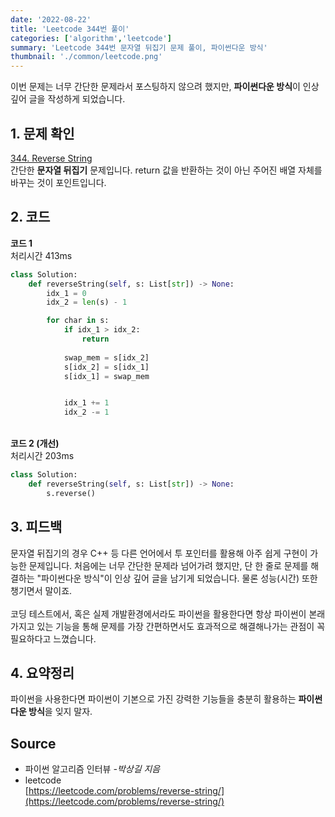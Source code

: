 ```yaml
---
date: '2022-08-22'
title: 'Leetcode 344번 풀이'
categories: ['algorithm','leetcode']
summary: 'Leetcode 344번 문자열 뒤집기 문제 풀이, 파이썬다운 방식'
thumbnail: './common/leetcode.png'
---
```

이번 문제는 너무 간단한 문제라서 포스팅하지 않으려 했지만, **파이썬다운 방식**이 인상 깊어 글을 작성하게 되었습니다.

## 1. 문제 확인

[344. Reverse String](https://leetcode.com/problems/reverse-string/)
\
간단한 **문자열 뒤집기** 문제입니다. return 값을 반환하는 것이 아닌 주어진 배열 자체를 바꾸는 것이 포인트입니다.

## 2. 코드

**코드 1**  
처리시간 413ms
```py
class Solution:
    def reverseString(self, s: List[str]) -> None:
        idx_1 = 0
        idx_2 = len(s) - 1

        for char in s:
            if idx_1 > idx_2:
                return
            
            swap_mem = s[idx_2]
            s[idx_2] = s[idx_1]
            s[idx_1] = swap_mem


            idx_1 += 1
            idx_2 -= 1
```
\
**코드 2 (개선)**  
처리시간 203ms
```py
class Solution:
    def reverseString(self, s: List[str]) -> None:
        s.reverse()
```

## 3. 피드백

문자열 뒤집기의 경우 C++ 등 다른 언어에서 투 포인터를 활용해 아주 쉽게 구현이 가능한 문제입니다. 처음에는 너무 간단한 문제라 넘어가려 했지만, 단 한 줄로 문제를 해결하는 "파이썬다운 방식"이 인상 깊어 글을 남기게 되었습니다. 물론 성능(시간) 또한 챙기면서 말이죠.  
\
코딩 테스트에서, 혹은 실제 개발환경에서라도 파이썬을 활용한다면 항상 파이썬이 본래 가지고 있는 기능을 통해 문제를 가장 간편하면서도 효과적으로 해결해나가는 관점이 꼭 필요하다고 느꼈습니다.


## 4. 요약정리

파이썬을 사용한다면 파이썬이 기본으로 가진 강력한 기능들을 충분히 활용하는 **파이썬다운 방식**을 잊지 말자.

## Source

- 파이썬 알고리즘 인터뷰 *-박상길 지음*
- leetcode  
  [https://leetcode.com/problems/reverse-string/](https://leetcode.com/problems/reverse-string/)